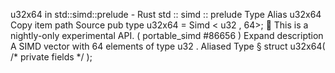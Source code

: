 u32x64 in std::simd::prelude - Rust
std
::
simd
::
prelude
Type Alias
u32x64
Copy item path
Source
pub type u32x64 =
Simd
<
u32
, 64>;
🔬
This is a nightly-only experimental API. (
portable_simd
#86656
)
Expand description
A SIMD vector with 64 elements of type
u32
.
Aliased Type
§
struct u32x64(
/* private fields */
);